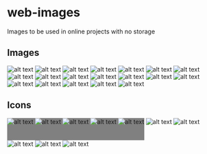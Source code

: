 # web-images
Images to be used in online projects with no storage

## Images
![alt text](arianaGrande.jpg) ![alt text](axwellIngro.jpg) ![alt text](ellking.jpg) ![alt text](gorillaz.jpg) ![alt text](download.jpg) ![alt text](hurts-desire.jpg) ![alt text](katyperry.jpg) ![alt text](kygoJustinJesso.jpg) ![alt text](ladyGaga.jpg) ![alt text](P!nk.jpg) ![alt text](sia.jpg) ![alt text](ragnboneman.jpg)  ![alt text](bars-background.webp)
![alt text](London.jpg) ![alt text](pastelhued-hot-air-balloons-drifting-twilight-sky_38013-79120.jpg) ![alt text](Paris.jpg)
![alt text](pexels-brett-sayles-1638459-600x400.webp)
![alt text](pexels-crowd.jpeg)
![alt text](guyAndMelancholyScene.jpeg)

## Icons
<span style="display:inline-block;background-color:gray;height:52px;">![alt text](circle-full.webp)
![alt text](circle.webp)
![alt text](battery.png)
![alt text](down-arrow.webp)
![alt text](down-caret.png)</span>
![alt text](cloudy.webp)
![alt text](part-cloudy.webp)
![alt text](rain.webp)
![alt text](windy.webp)
![alt text](wi-fi.webp)